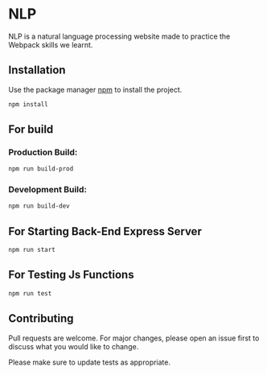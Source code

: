 # NLP

NLP is a natural language processing website made to practice the Webpack skills we learnt.

## Installation

Use the package manager [npm](https://www.npmjs.com/) to install the project.

```bash
npm install
```

## For build
### Production Build:
```bash
npm run build-prod
```
### Development Build:
```bash
npm run build-dev
```

## For Starting Back-End Express Server
```bash
npm run start
```

## For Testing Js Functions
```bash
npm run test
```

## Contributing
Pull requests are welcome. For major changes, please open an issue first to discuss what you would like to change.

Please make sure to update tests as appropriate.
